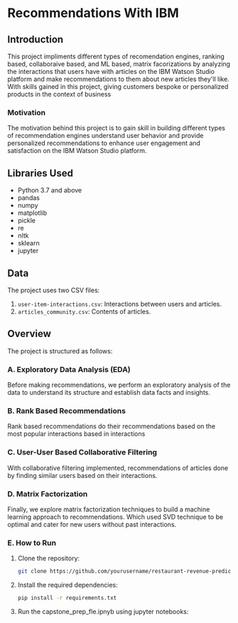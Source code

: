 # Recommendations With IBM

## Introduction

This project impliments different types of recomendation engines, ranking based, collaboraive based, and ML based, matrix facorizations by analyzing the interactions that users have with articles on the IBM Watson Studio platform and make recommendations to them about new articles they'll like. With skills gained in this project, giving customers bespoke or personalized products  in the context of business

### Motivation

The motivation behind this project is to gain skill in building different types of recommendation engines understand user behavior and provide personalized recommendations to enhance user engagement and satisfaction on the IBM Watson Studio platform.

## Libraries Used

- Python 3.7 and above
- pandas
- numpy
- matplotlib
- pickle
- re
- nltk
- sklearn
- jupyter

## Data

The project uses two CSV files:

1. `user-item-interactions.csv`: Interactions between users and articles.
2. `articles_community.csv`: Contents of articles.

## Overview

The project is structured as follows:

### A. Exploratory Data Analysis (EDA)

Before making recommendations, we perform an exploratory analysis of the data to understand its structure and establish data facts and insights.

### B. Rank Based Recommendations

Rank based recommendations do their recommendations based on the most popular interactions based in interactions

### C. User-User Based Collaborative Filtering

With collaborative filtering implemented, recommendations of articles done by finding similar users based on their interactions.

### D. Matrix Factorization

Finally, we explore matrix factorization techniques to build a machine learning approach to recommendations. Which used SVD technique to be optimal and cater for new users without past interactions.

### E. How to Run

1. Clone the repository:
    ```bash
    git clone https://github.com/yourusername/restaurant-revenue-prediction.git
    ```
2. Install the required dependencies:
    ```bash
    pip install -r requirements.txt
    ```
3. Run the capstone_prep_fle.ipnyb using jupyter notebooks:
